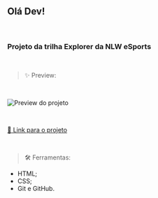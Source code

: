 ## Olá Dev!
<br>

### Projeto da trilha Explorer da NLW eSports

<br>

> ✨ Preview:

<br>

![Preview do projeto]()

<br>

[🔗 Link para o projeto]()

<br>

> 🛠️ Ferramentas:

- HTML;
- CSS;
- Git e GitHub.